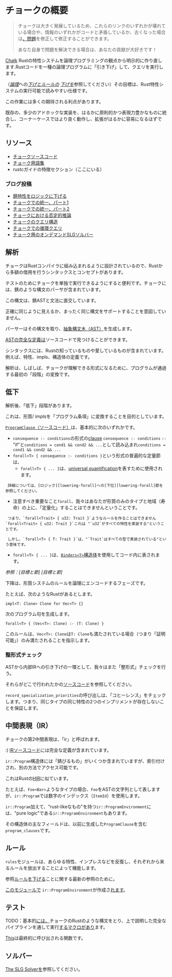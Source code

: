 # <!--An Overview of Chalk--> チョークの概要

> <!--Chalk is under heavy development, so if any of these links are broken or if any of the information is inconsistent with the code or outdated, please [open an issue][rustc-issues] so we can fix it.-->
> チョークは大きく発展しているため、これらのリンクのいずれかが壊れている場合や、情報のいずれかがコードと矛盾しているか、古くなった場合は[、問題][rustc-issues]を修正して修正することができます。
> <!--If you are able to fix the issue yourself, we would love your contribution!-->
> あなた自身で問題を解決できる場合は、あなたの貢献が大好きです！

<!--[Chalk][chalk] recasts Rust's trait system explicitly in terms of logic programming by "lowering"Rust code into a kind of logic program we can then execute queries against.-->
[Chalk][chalk] Rustの特性システムを論理プログラミングの観点から明示的に作り直します.Rustコードを一種の論理プログラムに「引き下げ」して、クエリを実行します。
<!--(See [*Lowering to Logic*][lowering-to-logic] and [*Lowering Rules*][lowering-rules]) Its goal is to be an executable, highly readable specification of the Rust trait system.-->
（[*論理*][lowering-to-logic]への[*下げとルールの*][lowering-rules] [*下げを*][lowering-to-logic]参照してください）その目標は、Rust特性システムの実行可能で読みやすい仕様です。

<!--There are many expected benefits from this work.-->
この作業には多くの期待される利点があります。
<!--It will consolidate our existing, somewhat ad-hoc implementation into something far more principled and expressive, which should behave better in corner cases, and be much easier to extend.-->
既存の、多少のアドホックな実装を、はるかに原則的かつ表現力豊かなものに統合し、コーナーケースではより良く動作し、拡張がはるかに容易になるはずです。

## <!--Resources--> リソース

* <!--[Chalk Source Code](https://github.com/rust-lang-nursery/chalk)-->
   [チョークソースコード](https://github.com/rust-lang-nursery/chalk)
* <!--[Chalk Glossary](https://github.com/rust-lang-nursery/chalk/blob/master/GLOSSARY.md)-->
   [チョーク用語集](https://github.com/rust-lang-nursery/chalk/blob/master/GLOSSARY.md)
* <!--The traits section of the rustc guide (you are here)-->
   rustcガイドの特徴セクション（ここにいる）

### <!--Blog Posts--> ブログ投稿

* <!--[Lowering Rust traits to logic](http://smallcultfollowing.com/babysteps/blog/2017/01/26/lowering-rust-traits-to-logic/)-->
   [錆特性をロジックに下げる](http://smallcultfollowing.com/babysteps/blog/2017/01/26/lowering-rust-traits-to-logic/)
* <!--[Unification in Chalk, part 1](http://smallcultfollowing.com/babysteps/blog/2017/03/25/unification-in-chalk-part-1/)-->
   [チョークでの統一、パート1](http://smallcultfollowing.com/babysteps/blog/2017/03/25/unification-in-chalk-part-1/)
* <!--[Unification in Chalk, part 2](http://smallcultfollowing.com/babysteps/blog/2017/04/23/unification-in-chalk-part-2/)-->
   [チョークでの統一、パート2](http://smallcultfollowing.com/babysteps/blog/2017/04/23/unification-in-chalk-part-2/)
* <!--[Negative reasoning in Chalk](http://aturon.github.io/blog/2017/04/24/negative-chalk/)-->
   [チョークにおける否定的推論](http://aturon.github.io/blog/2017/04/24/negative-chalk/)
* <!--[Query structure in chalk](http://smallcultfollowing.com/babysteps/blog/2017/05/25/query-structure-in-chalk/)-->
   [チョークのクエリ構造](http://smallcultfollowing.com/babysteps/blog/2017/05/25/query-structure-in-chalk/)
* <!--[Cyclic queries in chalk](http://smallcultfollowing.com/babysteps/blog/2017/09/12/tabling-handling-cyclic-queries-in-chalk/)-->
   [チョークでの循環クエリ](http://smallcultfollowing.com/babysteps/blog/2017/09/12/tabling-handling-cyclic-queries-in-chalk/)
* <!--[An on-demand SLG solver for chalk](http://smallcultfollowing.com/babysteps/blog/2018/01/31/an-on-demand-slg-solver-for-chalk/)-->
   [チョーク用のオンデマンドSLGソルバー](http://smallcultfollowing.com/babysteps/blog/2018/01/31/an-on-demand-slg-solver-for-chalk/)

## <!--Parsing--> 解析

<!--Chalk is designed to be incorporated with the Rust compiler, so the syntax and concepts it deals with heavily borrow from Rust.-->
チョークはRustコンパイラに組み込まれるように設計されているので、Rustから多額の借用を行うシンタックスとコンセプトがあります。
<!--It is convenient for the sake of testing to be able to run chalk on its own, so chalk includes a parser for a Rust-like syntax.-->
テストのためにチョークを単独で実行できるようにすると便利です。チョークには、錆のような構文のパーサが含まれています。
<!--This syntax is orthogonal to the Rust AST and grammar.-->
この構文は、錆ASTと文法に直交しています。
<!--It is not intended to look exactly like it or support the exact same syntax.-->
正確に同じように見えるか、まったく同じ構文をサポートすることを意図していません。

<!--The parser takes that syntax and produces an [Abstract Syntax Tree (AST)][ast].-->
パーサーはその構文を取り、[抽象構文木（AST）][ast]を生成します。
<!--You can find the [complete definition of the AST][chalk-ast] in the source code.-->
[ASTの完全な定義は][chalk-ast]ソースコードで見つけることができます。

<!--The syntax contains things from Rust that we know and love, for example: traits, impls, and struct definitions.-->
シンタックスには、Rustの知っているものや愛しているものが含まれています。例えば、特性、impls、構造体の定義です。
<!--Parsing is often the first "phase"of transformation that a program goes through in order to become a format that chalk can understand.-->
解析は、しばしば、チョークが理解できる形式になるために、プログラムが通過する最初の「段階」の変換です。

## <!--Lowering--> 低下

<!--After parsing, there is a "lowering"phase.-->
解析後、「低下」段階があります。
<!--This aims to convert traits/impls into "program clauses".-->
これは、形質/ implsを「プログラム条項」に変換することを目的としています。
<!--A [`ProgramClause` (source code)][programclause] is essentially one of the following:-->
[`ProgramClause`（ソースコード）][programclause]は、基本的に次のいずれかです。

* <!--A [clause] of the form `consequence :- conditions` where `:-` is read as "if"and `conditions = cond1 && cond2 && ...`-->
   `consequence :- conditions`の形式の[clause] `consequence :- conditions` `:-` "if"と`conditions = cond1 && cond2 && ...`として読み込まれ`conditions = cond1 && cond2 && ...`
* <!--A universally quantified clause of the form `forall<T> { consequence :- conditions }`-->
   `forall<T> { consequence :- conditions }`という形式の普遍的な定量節は、
  * <!--`forall<T> { ... }` is used to represent [universal quantification].-->
     `forall<T> { ... }`は、[universal quantification]を表すために使用されます。
<!--See the section on [Lowering to logic][lowering-forall] for more information.-->
     詳細については、[ロジック][lowering-forall]への[下位][lowering-forall]節を参照してください。
  * <!--A key thing to note about `forall` is that we don't allow you to "quantify"over traits, only types and regions (lifetimes).-->
     注意すべき重要なこと`forall`、我々はあなたが形質のみのタイプと地域（寿命）の上に、「定量化」することはできませんということです。
<!--That is, you can't make a rule like `forall<Trait> { u32: Trait }` which would say "`u32` implements all traits".-->
     つまり、`forall<Trait> { u32: Trait }`ようなルールを作ることはできません`forall<Trait> { u32: Trait }`これは "`u32`がすべての特性を実装する"ということです。
<!--You can however say `forall<T> { T: Trait }` meaning "`Trait` is implemented by all types".-->
     しかし、`forall<T> { T: Trait }`は、"`Trait`はすべての型で実装されている"という意味です。
  * <!--`forall<T> { ... }` is represented in the code using the [`Binders<T>` struct][binders-struct].-->
     `forall<T> { ... }`は、[`Binders<T>`構造体][binders-struct]を使用してコード内に表されます。

<!--*See also: [Goals and Clauses][goals-and-clauses]*-->
*参照：[目標と節] [目標と節]*

<!--Lowering is the phase where we encode the rules of the trait system into logic.-->
下降は、形質システムのルールを論理にエンコードするフェーズです。
<!--For example, if we have the following Rust:-->
たとえば、次のようなRustがあるとします。

```rust,ignore
impl<T: Clone> Clone for Vec<T> {}
```

<!--We generate the following program clause:-->
次のプログラム句を生成します。

```rust,ignore
forall<T> { (Vec<T>: Clone) :- (T: Clone) }
```

<!--This rule dictates that `Vec<T>: Clone` is only satisfied if `T: Clone` is also satisfied (ie "provable").-->
このルールは、`Vec<T>: Clone`は`T: Clone`も満たされている場合（つまり「証明可能」）のみ満たされることを指示します。

### <!--Well-formedness checks--> 整形式チェック

<!--As part of lowering from the AST to the internal IR, we also do some "well formedness"checks.-->
ASTから内部IRへの引き下げの一環として、我々はまた「整形式」チェックを行う。
<!--See the [source code][well-formedness-checks] for where those are done.-->
それらがどこで行われたかの[ソースコード][well-formedness-checks]を参照してください。
<!--The call to `record_specialization_priorities` checks "coherence"which means that it ensures that two impls of the same trait for the same type cannot exist.-->
`record_specialization_priorities`の呼び出しは、「コヒーレンス」をチェックします。つまり、同じタイプの同じ特性の2つのインプリメントが存在しないことを保証します。

## <!--Intermediate Representation (IR)--> 中間表現（IR）

<!--The second intermediate representation in chalk is called, well, the "ir".-->
チョークの第2中間表現は、「ir」と呼ばれます。
<!--:) The [IR source code][ir-code] contains the complete definition.-->
:) [IRソースコード][ir-code]には完全な定義が含まれています。
<!--The `ir::Program` struct contains some "rust things"but indexed and accessible in a different way.-->
`ir::Program`構造体には「錆びるもの」がいくつか含まれていますが、索引付けされ、別の方法でアクセス可能です。
<!--This is sort of analogous to the [HIR] in Rust.-->
これはRustの[HIR]に似ています。

<!--For example, if you have a type like `Foo<Bar>`, we would represent `Foo` as a string in the AST but in `ir::Program`, we use numeric indices (`ItemId`).-->
たとえば、`Foo<Bar>`ようなタイプの場合、`Foo`をASTの文字列として表しますが、`ir::Program`では数字のインデックス（`ItemId`）を使用します。

<!--In addition to `ir::Program` which has "rust-like things", there is also `ir::ProgramEnvironment` which is "pure logic".-->
`ir::Program`加えて、"rust-likeなもの"を持つ`ir::ProgramEnvironment`には、"pure logic"である`ir::ProgramEnvironment`もあります。
<!--The main field in that struct is `program_clauses` which contains the `ProgramClause` s that we generated previously.-->
その構造体の主なフィールドは、以前に生成した`ProgramClause`を含む`program_clauses`です。

## <!--Rules--> ルール

<!--The `rules` module works by iterating over every trait, impl, etc. and emitting the rules that come from each one.-->
`rules`モジュールは、あらゆる特性、インプレスなどを反復し、それぞれから来るルールを放出することによって機能します。
<!--See [Lowering Rules][lowering-rules] for the most up-to-date reference on that.-->
参照[ルールを下げる][lowering-rules]ことに関する最新の参照のために。

<!--The `ir::ProgramEnvironment` is created [in this module][rules-environment].-->
[このモジュールで][rules-environment] `ir::ProgramEnvironment`が作成さ[れます][rules-environment]。

## <!--Testing--> テスト

<!--TODO: Basically, [there is a macro](https://github.com/rust-lang-nursery/chalk/blob/94a1941a021842a5fcb35cd043145c8faae59f08/src/solve/test.rs#L112-L148) that will take chalk's Rust-like syntax and run it through the full pipeline described above.-->
TODO：基本的[には、](https://github.com/rust-lang-nursery/chalk/blob/94a1941a021842a5fcb35cd043145c8faae59f08/src/solve/test.rs#L112-L148)チョークのRustのような構文をとり、上で説明した完全なパイプラインを通して実行[するマクロがあり](https://github.com/rust-lang-nursery/chalk/blob/94a1941a021842a5fcb35cd043145c8faae59f08/src/solve/test.rs#L112-L148)ます。
<!--[This](https://github.com/rust-lang-nursery/chalk/blob/94a1941a021842a5fcb35cd043145c8faae59f08/src/solve/test.rs#L83-L110) is the function that is ultimately called.-->
[This](https://github.com/rust-lang-nursery/chalk/blob/94a1941a021842a5fcb35cd043145c8faae59f08/src/solve/test.rs#L83-L110)は最終的に呼び出される関数です。

## <!--Solver--> ソルバー

<!--See [The SLG Solver][slg].-->
[The SLG Solverを][slg]参照してください。

<!--[rustc-issues]: https://github.com/rust-lang-nursery/rustc-guide/issues
 [chalk]: https://github.com/rust-lang-nursery/chalk
 [lowering-to-logic]: traits/lowering-to-logic.html
 [lowering-rules]: traits/lowering-rules.html
 [ast]: https://en.wikipedia.org/wiki/Abstract_syntax_tree
 [chalk-ast]: https://github.com/rust-lang-nursery/chalk/blob/master/chalk-parse/src/ast.rs
 [universal quantification]: https://en.wikipedia.org/wiki/Universal_quantification
 [lowering-forall]: ./traits/lowering-to-logic.html#type-checking-generic-functions-beyond-horn-clauses
 [programclause]: https://github.com/rust-lang-nursery/chalk/blob/94a1941a021842a5fcb35cd043145c8faae59f08/src/ir.rs#L721
 [clause]: https://github.com/rust-lang-nursery/chalk/blob/master/GLOSSARY.md#clause
 [goals-and-clauses]: ./traits/goals-and-clauses.html
 [well-formedness-checks]: https://github.com/rust-lang-nursery/chalk/blob/94a1941a021842a5fcb35cd043145c8faae59f08/src/ir/lowering.rs#L230-L232
 [ir-code]: https://github.com/rust-lang-nursery/chalk/blob/master/src/ir.rs
 [HIR]: hir.html
 [binders-struct]: https://github.com/rust-lang-nursery/chalk/blob/94a1941a021842a5fcb35cd043145c8faae59f08/src/ir.rs#L661
 [rules-environment]: https://github.com/rust-lang-nursery/chalk/blob/94a1941a021842a5fcb35cd043145c8faae59f08/src/rules.rs#L9
 [slg]: ./traits/slg.html
-->
[rustc-issues]: https://github.com/rust-lang-nursery/rustc-guide/issues
 [chalk]: https://github.com/rust-lang-nursery/chalk
 [lowering-to-logic]: traits/lowering-to-logic.html
 [lowering-rules]: traits/lowering-rules.html
 [ast]: https://en.wikipedia.org/wiki/Abstract_syntax_tree
 [chalk-ast]: https://github.com/rust-lang-nursery/chalk/blob/master/chalk-parse/src/ast.rs
 [universal quantification]: https://en.wikipedia.org/wiki/Universal_quantification
 [lowering-forall]: ./traits/lowering-to-logic.html#type-checking-generic-functions-beyond-horn-clauses
 [programclause]: https://github.com/rust-lang-nursery/chalk/blob/94a1941a021842a5fcb35cd043145c8faae59f08/src/ir.rs#L721
 [clause]: https://github.com/rust-lang-nursery/chalk/blob/master/GLOSSARY.md#clause
 [goals-and-clauses]: ./traits/goals-and-clauses.html
 [well-formedness-checks]: https://github.com/rust-lang-nursery/chalk/blob/94a1941a021842a5fcb35cd043145c8faae59f08/src/ir/lowering.rs#L230-L232
 [ir-code]: https://github.com/rust-lang-nursery/chalk/blob/master/src/ir.rs
 [HIR]: hir.html
 [binders-struct]: https://github.com/rust-lang-nursery/chalk/blob/94a1941a021842a5fcb35cd043145c8faae59f08/src/ir.rs#L661
 [rules-environment]: https://github.com/rust-lang-nursery/chalk/blob/94a1941a021842a5fcb35cd043145c8faae59f08/src/rules.rs#L9
 [slg]: ./traits/slg.html

